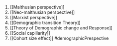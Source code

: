 1. [[Malthusian perspective]] 
2. [[Neo-malthusian perspective]] 
3. [[Marxist perspective]] 
4. [[Demographic transition Theory]] 
5. [[Theory of Demographic change and Response]] 
6. [[Social capillarity]] 
7. [[Cohort size effect]] 
#demographicPrespective